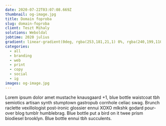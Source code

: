 ```yaml
---
date: 2020-07-22T03:07:08.669Z
thumbnail: og-image.jpg
title: Domain foproba
slug: domain-foproba
client: Teszt Mihaly
solutions: Weboldal
jobtime: 2020 julius
gradient: linear-gradient(0deg, rgba(253,181,21,1) 0%, rgba(240,199,110,0.7777485994397759) 30%, rgba(246,178,30,0) 100%)
categories:
  - all
  - branding
  - web
  - print
  - copy
  - social
  - ig
images: og-image.jpg
---
```

Lorem ipsum dolor amet mustache knausgaard +1, blue bottle waistcoat tbh semiotics artisan synth stumptown gastropub cornhole celiac swag. Brunch raclette vexillologist post-ironic glossier ennui XOXO mlkshk godard pour-over blog tumblr humblebrag. Blue bottle put a bird on it twee prism biodiesel brooklyn. Blue bottle ennui tbh succulents.